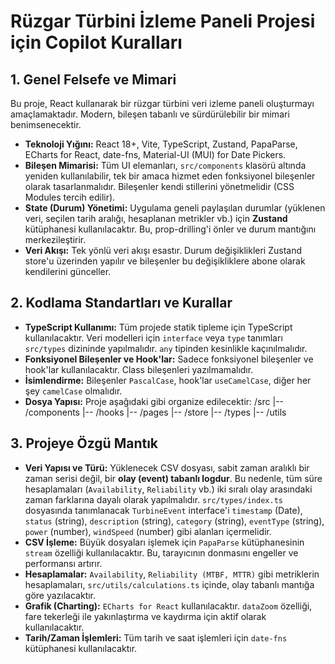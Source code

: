 # Rüzgar Türbini İzleme Paneli Projesi için Copilot Kuralları

## 1. Genel Felsefe ve Mimari

Bu proje, React kullanarak bir rüzgar türbini veri izleme paneli oluşturmayı amaçlamaktadır. Modern, bileşen tabanlı ve sürdürülebilir bir mimari benimsenecektir.

- **Teknoloji Yığını:** React 18+, Vite, TypeScript, Zustand, PapaParse, ECharts for React, date-fns, Material-UI (MUI) for Date Pickers.
- **Bileşen Mimarisi:** Tüm UI elemanları, `src/components` klasörü altında yeniden kullanılabilir, tek bir amaca hizmet eden fonksiyonel bileşenler olarak tasarlanmalıdır. Bileşenler kendi stillerini yönetmelidir (CSS Modules tercih edilir).
- **State (Durum) Yönetimi:** Uygulama geneli paylaşılan durumlar (yüklenen veri, seçilen tarih aralığı, hesaplanan metrikler vb.) için **Zustand** kütüphanesi kullanılacaktır. Bu, prop-drilling'i önler ve durum mantığını merkezileştirir.
- **Veri Akışı:** Tek yönlü veri akışı esastır. Durum değişiklikleri Zustand store'u üzerinden yapılır ve bileşenler bu değişikliklere abone olarak kendilerini günceller.

## 2. Kodlama Standartları ve Kurallar

- **TypeScript Kullanımı:** Tüm projede statik tipleme için TypeScript kullanılacaktır. Veri modelleri için `interface` veya `type` tanımları `src/types` dizininde yapılmalıdır. `any` tipinden kesinlikle kaçınılmalıdır.
- **Fonksiyonel Bileşenler ve Hook'lar:** Sadece fonksiyonel bileşenler ve hook'lar kullanılacaktır. Class bileşenleri yazılmamalıdır.
- **İsimlendirme:** Bileşenler `PascalCase`, hook'lar `useCamelCase`, diğer her şey `camelCase` olmalıdır.
- **Dosya Yapısı:** Proje aşağıdaki gibi organize edilecektir:
/src
|-- /components
|-- /hooks
|-- /pages
|-- /store
|-- /types
|-- /utils

## 3. Projeye Özgü Mantık

- **Veri Yapısı ve Türü:** Yüklenecek CSV dosyası, sabit zaman aralıklı bir zaman serisi değil, bir **olay (event) tabanlı logdur**. Bu nedenle, tüm süre hesaplamaları (`Availability`, `Reliability` vb.) iki sıralı olay arasındaki zaman farklarına dayalı olarak yapılmalıdır. `src/types/index.ts` dosyasında tanımlanacak `TurbineEvent` interface'i `timestamp` (Date), `status` (string), `description` (string), `category` (string), `eventType` (string), `power` (number), `windSpeed` (number) gibi alanları içermelidir.
- **CSV İşleme:** Büyük dosyaları işlemek için `PapaParse` kütüphanesinin `stream` özelliği kullanılacaktır. Bu, tarayıcının donmasını engeller ve performansı artırır.
- **Hesaplamalar:** `Availability`, `Reliability (MTBF, MTTR)` gibi metriklerin hesaplamaları, `src/utils/calculations.ts` içinde, olay tabanlı mantığa göre yazılacaktır.
- **Grafik (Charting):** `ECharts for React` kullanılacaktır. `dataZoom` özelliği, fare tekerleği ile yakınlaştırma ve kaydırma için aktif olarak kullanılacaktır.
- **Tarih/Zaman İşlemleri:** Tüm tarih ve saat işlemleri için `date-fns` kütüphanesi kullanılacaktır.